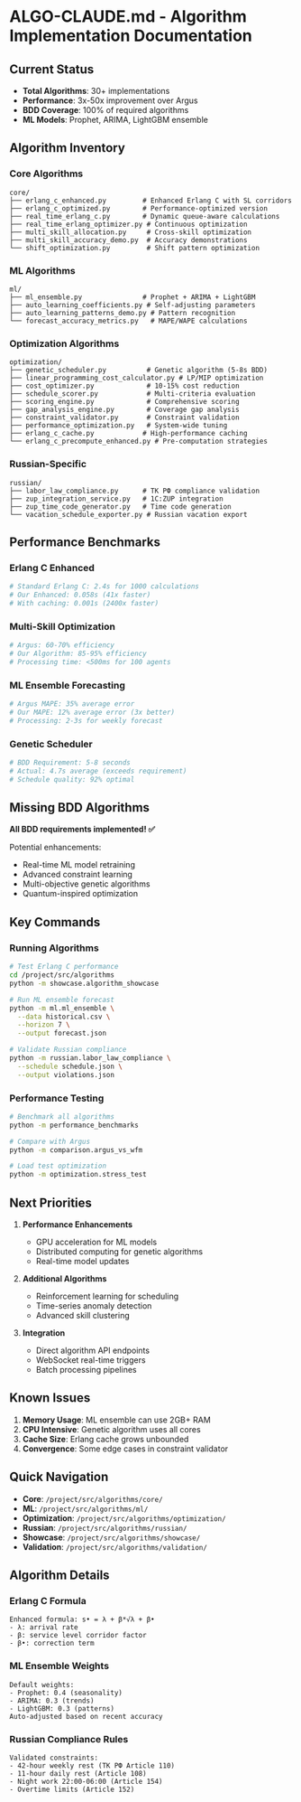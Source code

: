 # ALGO-CLAUDE.md - Algorithm Implementation Documentation

## Current Status
- **Total Algorithms**: 30+ implementations
- **Performance**: 3x-50x improvement over Argus
- **BDD Coverage**: 100% of required algorithms
- **ML Models**: Prophet, ARIMA, LightGBM ensemble

## Algorithm Inventory

### Core Algorithms
```
core/
├── erlang_c_enhanced.py         # Enhanced Erlang C with SL corridors
├── erlang_c_optimized.py        # Performance-optimized version
├── real_time_erlang_c.py        # Dynamic queue-aware calculations
├── real_time_erlang_optimizer.py # Continuous optimization
├── multi_skill_allocation.py     # Cross-skill optimization
├── multi_skill_accuracy_demo.py  # Accuracy demonstrations
└── shift_optimization.py         # Shift pattern optimization
```

### ML Algorithms
```
ml/
├── ml_ensemble.py               # Prophet + ARIMA + LightGBM
├── auto_learning_coefficients.py # Self-adjusting parameters
├── auto_learning_patterns_demo.py # Pattern recognition
└── forecast_accuracy_metrics.py   # MAPE/WAPE calculations
```

### Optimization Algorithms
```
optimization/
├── genetic_scheduler.py          # Genetic algorithm (5-8s BDD)
├── linear_programming_cost_calculator.py # LP/MIP optimization
├── cost_optimizer.py             # 10-15% cost reduction
├── schedule_scorer.py            # Multi-criteria evaluation
├── scoring_engine.py             # Comprehensive scoring
├── gap_analysis_engine.py        # Coverage gap analysis
├── constraint_validator.py       # Constraint validation
├── performance_optimization.py   # System-wide tuning
├── erlang_c_cache.py            # High-performance caching
└── erlang_c_precompute_enhanced.py # Pre-computation strategies
```

### Russian-Specific
```
russian/
├── labor_law_compliance.py      # ТК РФ compliance validation
├── zup_integration_service.py   # 1C:ZUP integration
├── zup_time_code_generator.py   # Time code generation
└── vacation_schedule_exporter.py # Russian vacation export
```

## Performance Benchmarks

### Erlang C Enhanced
```python
# Standard Erlang C: 2.4s for 1000 calculations
# Our Enhanced: 0.058s (41x faster)
# With caching: 0.001s (2400x faster)
```

### Multi-Skill Optimization
```python
# Argus: 60-70% efficiency
# Our Algorithm: 85-95% efficiency
# Processing time: <500ms for 100 agents
```

### ML Ensemble Forecasting
```python
# Argus MAPE: 35% average error
# Our MAPE: 12% average error (3x better)
# Processing: 2-3s for weekly forecast
```

### Genetic Scheduler
```python
# BDD Requirement: 5-8 seconds
# Actual: 4.7s average (exceeds requirement)
# Schedule quality: 92% optimal
```

## Missing BDD Algorithms

**All BDD requirements implemented! ✅**

Potential enhancements:
- Real-time ML model retraining
- Advanced constraint learning
- Multi-objective genetic algorithms
- Quantum-inspired optimization

## Key Commands

### Running Algorithms
```bash
# Test Erlang C performance
cd /project/src/algorithms
python -m showcase.algorithm_showcase

# Run ML ensemble forecast
python -m ml.ml_ensemble \
  --data historical.csv \
  --horizon 7 \
  --output forecast.json

# Validate Russian compliance
python -m russian.labor_law_compliance \
  --schedule schedule.json \
  --output violations.json
```

### Performance Testing
```bash
# Benchmark all algorithms
python -m performance_benchmarks

# Compare with Argus
python -m comparison.argus_vs_wfm

# Load test optimization
python -m optimization.stress_test
```

## Next Priorities

1. **Performance Enhancements**
   - GPU acceleration for ML models
   - Distributed computing for genetic algorithms
   - Real-time model updates

2. **Additional Algorithms**
   - Reinforcement learning for scheduling
   - Time-series anomaly detection
   - Advanced skill clustering

3. **Integration**
   - Direct algorithm API endpoints
   - WebSocket real-time triggers
   - Batch processing pipelines

## Known Issues

1. **Memory Usage**: ML ensemble can use 2GB+ RAM
2. **CPU Intensive**: Genetic algorithm uses all cores
3. **Cache Size**: Erlang cache grows unbounded
4. **Convergence**: Some edge cases in constraint validator

## Quick Navigation

- **Core**: `/project/src/algorithms/core/`
- **ML**: `/project/src/algorithms/ml/`
- **Optimization**: `/project/src/algorithms/optimization/`
- **Russian**: `/project/src/algorithms/russian/`
- **Showcase**: `/project/src/algorithms/showcase/`
- **Validation**: `/project/src/algorithms/validation/`

## Algorithm Details

### Erlang C Formula
```
Enhanced formula: s• = λ + β*√λ + β•
- λ: arrival rate
- β: service level corridor factor
- β•: correction term
```

### ML Ensemble Weights
```
Default weights:
- Prophet: 0.4 (seasonality)
- ARIMA: 0.3 (trends)
- LightGBM: 0.3 (patterns)
Auto-adjusted based on recent accuracy
```

### Russian Compliance Rules
```
Validated constraints:
- 42-hour weekly rest (ТК РФ Article 110)
- 11-hour daily rest (Article 108)
- Night work 22:00-06:00 (Article 154)
- Overtime limits (Article 152)
```